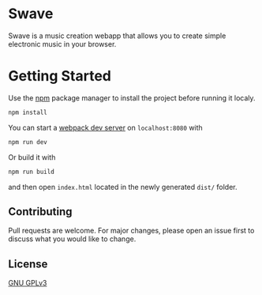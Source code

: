 # Swave

Swave is a music creation webapp that allows you to create simple electronic music in your browser.

# Getting Started

Use the [npm](https://www.npmjs.com/) package manager to install the project before running it localy.
```bash
npm install
```

You can start a [webpack dev server](https://github.com/webpack/webpack-dev-server) on `localhost:8080` with

```bash
npm run dev
```

Or build it with 

```bash
npm run build
```

and then open `index.html` located in the newly generated `dist/` folder.

## Contributing
Pull requests are welcome. For major changes, please open an issue first to discuss what you would like to change.

## License
[GNU GPLv3](https://www.gnu.org/licenses/gpl-3.0.en.html)
